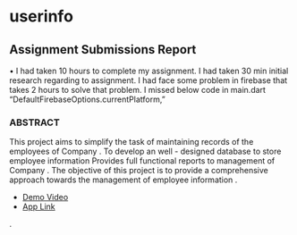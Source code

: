 # userinfo

## Assignment Submissions Report 
•	I had taken 10 hours to complete my assignment. I had taken 30 min initial research regarding to assignment. I had face some problem in firebase that takes 2 hours to solve that problem. I missed  below code in main.dart “DefaultFirebaseOptions.currentPlatform,” 


### ABSTRACT

This project aims to simplify the task of maintaining records of the employees of Company . To develop an well - designed database to store employee information Provides full functional reports to management of Company . The objective of this project is to provide a comprehensive approach towards the management of employee information .

- [Demo Video](https://youtu.be/unDdzv4LeKM)
- [App Link](https://github.com/anjaneykumar02/Assignment/raw/main/UserInfo.apk)

.
